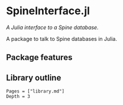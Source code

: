 # SpineInterface.jl

*A Julia interface to a Spine database.*

A package to talk to Spine databases in Julia.

## Package features


## Library outline

```@contents
Pages = ["library.md"]
Depth = 3
```
